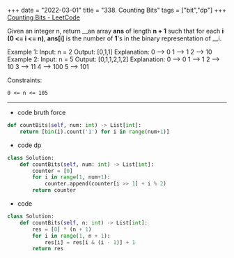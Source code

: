 +++ 
date = "2022-03-01"
title = "338. Counting Bits"
tags = ["bit","dp"]
+++
[Counting Bits - LeetCode](https://leetcode.com/problems/counting-bits/)

Given an integer n, return __an array __ans__ of length __n + 1__ such that for each __i__ __(0 <= i <= n)__, __ans[i]__ is the number of __1__'s in the binary representation of __i.
 
Example 1:
Input: n = 2 Output: [0,1,1] Explanation: 0 --> 0 1 --> 1 2 --> 10 
Example 2:
Input: n = 5 Output: [0,1,1,2,1,2] Explanation: 0 --> 0 1 --> 1 2 --> 10 3 --> 11 4 --> 100 5 --> 101 
 
Constraints:

	0 <= n <= 105
---
- code bruth force
```py
def countBits(self, num: int) -> List[int]:
    return [bin(i).count('1') for i in range(num+1)]
```
- code dp
```py
class Solution:
    def countBits(self, num: int) -> List[int]:
        counter = [0]
        for i in range(1, num+1):
            counter.append(counter[i >> 1] + i % 2)
        return counter
```
- code
```py
class Solution:
    def countBits(self, n: int) -> List[int]:
        res = [0] * (n + 1)
        for i in range(1, n + 1):
            res[i] = res[i & (i - 1)] + 1
        return res
```

